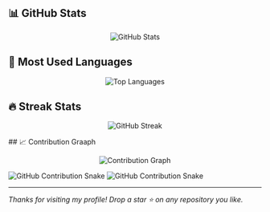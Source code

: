## 📊 GitHub Stats
<p align="center">
  <img src="https://github-readme-stats.vercel.app/api?username=nutanshinde1&show_icons=true&theme=tokyonight&hide_border=true" alt="GitHub Stats" />
</p>

## 📌 Most Used Languages
<p align="center">
  <img src="https://github-readme-stats.vercel.app/api/top-langs/?username=nutanshinde1&layout=compact&theme=tokyonight&hide_border=true" alt="Top Languages" />
</p>

## 🔥 Streak Stats
<p align="center">
  <img src="https://github-readme-streak-stats.herokuapp.com?user=nutanshinde1&theme=tokyonight&hide_border=true" alt="GitHub Streak" />
</p>
## 📈 Contribution Graaph

<p align="center">
  <img src="https://github-readme-activity-graph.vercel.app/graph?username=nutanshinde1&theme=react-dark&hide_border=true&area=true" alt="Contribution Graph" />
</p>

![GitHub Contribution Snake](https://raw.githubusercontent.com/nutanshinde1/nutanshinde1/output/github-contribution-grid-snake-dark.svg#gh-dark-mode-only)
![GitHub Contribution Snake](https://raw.githubusercontent.com/nutanshinde1/nutanshinde1/output/github-contribution-grid-snake.svg#gh-light-mode-only)


---


_Thanks for visiting my profile! Drop a star ⭐ on any repository you like._
